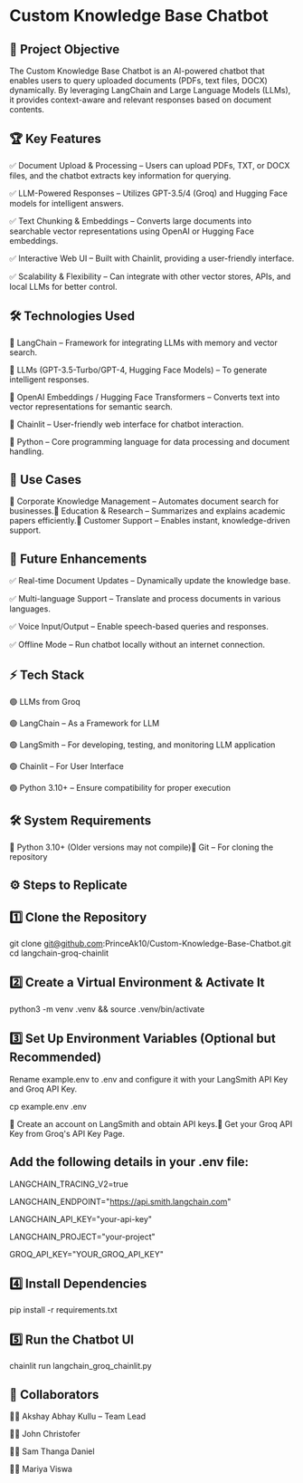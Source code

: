 # Custom Knowledge Base Chatbot

## 🚀 Project Objective

The Custom Knowledge Base Chatbot is an AI-powered chatbot that enables users to query uploaded documents (PDFs, text files, DOCX) dynamically. By leveraging LangChain and Large Language Models (LLMs), it provides context-aware and relevant responses based on document contents.

## 🏆 Key Features

✅ Document Upload & Processing – Users can upload PDFs, TXT, or DOCX files, and the chatbot extracts key information for querying.

✅ LLM-Powered Responses – Utilizes GPT-3.5/4 (Groq) and Hugging Face models for intelligent answers.

✅ Text Chunking & Embeddings – Converts large documents into searchable vector representations using OpenAI or Hugging Face embeddings.

✅ Interactive Web UI – Built with Chainlit, providing a user-friendly interface.

✅ Scalability & Flexibility – Can integrate with other vector stores, APIs, and local LLMs for better control.

## 🛠 Technologies Used

🔹 LangChain – Framework for integrating LLMs with memory and vector search.

🔹 LLMs (GPT-3.5-Turbo/GPT-4, Hugging Face Models) – To generate intelligent responses.

🔹 OpenAI Embeddings / Hugging Face Transformers – Converts text into vector representations for semantic search.

🔹 Chainlit – User-friendly web interface for chatbot interaction.

🔹 Python – Core programming language for data processing and document handling.

## 🎯 Use Cases

🔹 Corporate Knowledge Management – Automates document search for businesses.🔹 Education & Research – Summarizes and explains academic papers efficiently.🔹 Customer Support – Enables instant, knowledge-driven support.

## 📌 Future Enhancements

✅ Real-time Document Updates – Dynamically update the knowledge base.

✅ Multi-language Support – Translate and process documents in various languages.

✅ Voice Input/Output – Enable speech-based queries and responses.

✅ Offline Mode – Run chatbot locally without an internet connection.

## ⚡ Tech Stack

🟢 LLMs from Groq

🟢 LangChain – As a Framework for LLM

🟢 LangSmith – For developing, testing, and monitoring LLM application

🟢 Chainlit – For User Interface

🟢 Python 3.10+ – Ensure compatibility for proper execution

## 🛠 System Requirements

🔹 Python 3.10+ (Older versions may not compile)🔹 Git – For cloning the repository

## ⚙️ Steps to Replicate

## 1️⃣ Clone the Repository

git clone git@github.com:PrinceAk10/Custom-Knowledge-Base-Chatbot.git
cd langchain-groq-chainlit

## 2️⃣ Create a Virtual Environment & Activate It

python3 -m venv .venv && source .venv/bin/activate

## 3️⃣ Set Up Environment Variables (Optional but Recommended)

Rename example.env to .env and configure it with your LangSmith API Key and Groq API Key.

cp example.env .env

🔹 Create an account on LangSmith and obtain API keys.🔹 Get your Groq API Key from Groq's API Key Page.

## Add the following details in your .env file:

LANGCHAIN_TRACING_V2=true

LANGCHAIN_ENDPOINT="https://api.smith.langchain.com"

LANGCHAIN_API_KEY="your-api-key"

LANGCHAIN_PROJECT="your-project"

GROQ_API_KEY="YOUR_GROQ_API_KEY"

## 4️⃣ Install Dependencies

pip install -r requirements.txt

## 5️⃣ Run the Chatbot UI

chainlit run langchain_groq_chainlit.py

## 👥 Collaborators

👨‍💻 Akshay Abhay Kullu – Team Lead

👨‍💻 John Christofer

👨‍💻 Sam Thanga Daniel

👨‍💻 Mariya Viswa
